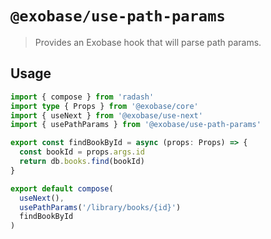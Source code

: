 # `@exobase/use-path-params`

> Provides an Exobase hook that will parse path params.

## Usage

```ts
import { compose } from 'radash'
import type { Props } from '@exobase/core'
import { useNext } from '@exobase/use-next'
import { usePathParams } from '@exobase/use-path-params'

export const findBookById = async (props: Props) => {
  const bookId = props.args.id
  return db.books.find(bookId)
}

export default compose(
  useNext(),
  usePathParams('/library/books/{id}')
  findBookById
)
```
